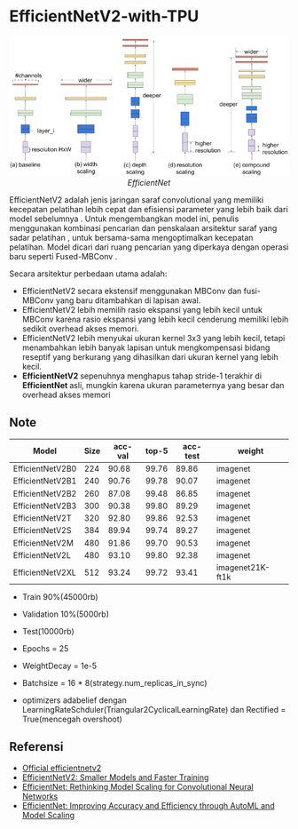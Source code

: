 # EfficientNetV2-with-TPU

<p align="center">
 <img src="https://github.com/sultanbst123/EfficientNetV2-with-TPU/blob/main/images.png"><i> EfficientNet </i>
</p>

EfficientNetV2 adalah jenis jaringan saraf convolutional yang memiliki kecepatan pelatihan lebih cepat dan efisiensi parameter yang lebih baik dari model sebelumnya . Untuk mengembangkan model ini, penulis menggunakan kombinasi pencarian dan penskalaan arsitektur saraf yang sadar pelatihan , untuk bersama-sama mengoptimalkan kecepatan pelatihan. Model dicari dari ruang pencarian yang diperkaya dengan operasi baru seperti Fused-MBConv .

Secara arsitektur perbedaan utama adalah:
- EfficientNetV2 secara ekstensif menggunakan MBConv dan fusi-MBConv yang baru ditambahkan di lapisan awal.
- EfficientNetV2 lebih memilih rasio ekspansi yang lebih kecil untuk MBConv karena rasio ekspansi yang lebih kecil cenderung memiliki lebih sedikit overhead akses memori.
- EfficientNetV2 lebih menyukai ukuran kernel 3x3 yang lebih kecil, tetapi menambahkan lebih banyak lapisan untuk mengkompensasi bidang reseptif yang berkurang yang dihasilkan dari ukuran kernel yang lebih kecil.
- <b> EfficientNetV2 </b> sepenuhnya menghapus tahap stride-1 terakhir di <b> EfficientNet </b> asli, mungkin karena ukuran parameternya yang besar dan overhead akses memori

## Note 


| Model               | Size  | acc-val| top-5 | acc-test | weight |
  | ----------------- | ----- | -----  | ----- | -----    | -----   |
  | EfficientNetV2B0  | 224   | 90.68  | 99.76 | 89.86    | imagenet |
  | EfficientNetV2B1  | 240   | 90.76  | 99.78 | 90.07    | imagenet |
  | EfficientNetV2B2  | 260   | 87.08  | 99.48 | 86.85    | imagenet |
  | EfficientNetV2B3  | 300   | 90.38  | 99.80 | 89.29    | imagenet |
  | EfficientNetV2T   | 320   | 92.80  | 99.86 | 92.53    | imagenet |
  | EfficientNetV2S   | 384   | 89.94  | 99.74 | 89.27    | imagenet |
  | EfficientNetV2M   | 480   | 91.86  | 99.70 | 90.53    | imagenet |
  | EfficientNetV2L   | 480   | 93.10  | 99.80 | 92.38    | imagenet |
  | EfficientNetV2XL  | 512   | 93.24  | 99.72 | 93.41    | imagenet21K-ft1k |

- Train 90%(45000rb)
- Validation 10%(5000rb) 
- Test(10000rb) 
- Epochs = 25
- WeightDecay = 1e-5
- Batchsize = 16 * 8(strategy.num_replicas_in_sync) 

- optimizers adabelief dengan LearningRateSchduler(Triangular2CyclicalLearningRate) dan Rectified = True(mencegah overshoot)


## Referensi

- [Official efficientnetv2](https://github.com/google/automl/tree/master/efficientnetv2)
- [EfficientNetV2: Smaller Models and Faster Training](https://arxiv.org/pdf/2104.00298) 
- [EfficientNet: Rethinking Model Scaling for Convolutional Neural Networks](https://arxiv.org/pdf/1905.11946) 
- [EfficientNet: Improving Accuracy and Efficiency through AutoML and Model Scaling](https://ai.googleblog.com/2019/05/efficientnet-improving-accuracy-and.html?m=1) 

